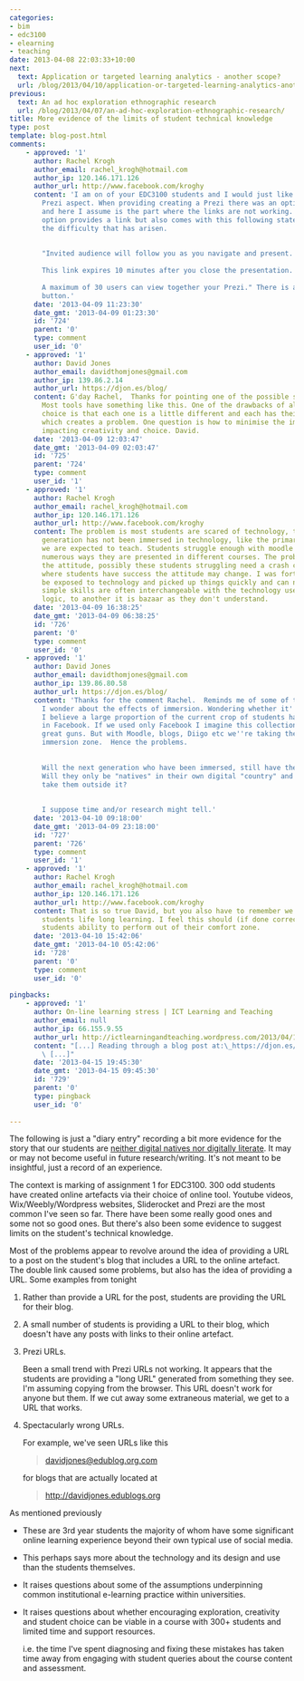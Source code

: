 ```yaml
---
categories:
- bim
- edc3100
- elearning
- teaching
date: 2013-04-08 22:03:33+10:00
next:
  text: Application or targeted learning analytics - another scope?
  url: /blog/2013/04/10/application-or-targeted-learning-analytics-another-scope/
previous:
  text: An ad hoc exploration ethnographic research
  url: /blog/2013/04/07/an-ad-hoc-exploration-ethnographic-research/
title: More evidence of the limits of student technical knowledge
type: post
template: blog-post.html
comments:
    - approved: '1'
      author: Rachel Krogh
      author_email: rachel_krogh@hotmail.com
      author_ip: 120.146.171.126
      author_url: http://www.facebook.com/kroghy
      content: 'I am on of your EDC3100 students and I would just like to comment on the
        Prezi aspect. When providing creating a Prezi there was an option to present online
        and here I assume is the part where the links are not working. This presentation
        option provides a link but also comes with this following statement which explains
        the difficulty that has arisen.
    
    
        "Invited audience will follow you as you navigate and present.
    
        This link expires 10 minutes after you close the presentation.
    
        A maximum of 30 users can view together your Prezi." There is also a start presentation
        button.'
      date: '2013-04-09 11:23:30'
      date_gmt: '2013-04-09 01:23:30'
      id: '724'
      parent: '0'
      type: comment
      user_id: '0'
    - approved: '1'
      author: David Jones
      author_email: davidthomjones@gmail.com
      author_ip: 139.86.2.14
      author_url: https://djon.es/blog/
      content: G'day Rachel,  Thanks for pointing one of the possible sources of the problem.
        Most tools have something like this. One of the drawbacks of allowing student
        choice is that each one is a little different and each has their own little wrinkle
        which creates a problem. One question is how to minimise the impact of this without
        impacting creativity and choice. David.
      date: '2013-04-09 12:03:47'
      date_gmt: '2013-04-09 02:03:47'
      id: '725'
      parent: '724'
      type: comment
      user_id: '1'
    - approved: '1'
      author: Rachel Krogh
      author_email: rachel_krogh@hotmail.com
      author_ip: 120.146.171.126
      author_url: http://www.facebook.com/kroghy
      content: The problem is most students are scared of technology, the current university
        generation has not been immersed in technology, like the primary school children
        we are expected to teach. Students struggle enough with moodle studydesk and the
        numerous ways they are presented in different courses. The problem is partially
        the attitude, possibly these students struggling need a crash course in computing
        where students have success the attitude may change. I was fortunate enough to
        be exposed to technology and picked up things quickly and can now see how the
        simple skills are often interchangeable with the technology used. To me it is
        logic, to another it is bazaar as they don't understand.
      date: '2013-04-09 16:38:25'
      date_gmt: '2013-04-09 06:38:25'
      id: '726'
      parent: '0'
      type: comment
      user_id: '0'
    - approved: '1'
      author: David Jones
      author_email: davidthomjones@gmail.com
      author_ip: 139.86.80.58
      author_url: https://djon.es/blog/
      content: 'Thanks for the comment Rachel.  Reminds me of some of the issues. But
        I wonder about the effects of immersion. Wondering whether it''s enough? For example,
        I believe a large proportion of the current crop of students have been immersed
        in Facebook. If we used only Facebook I imagine this collection of students going
        great guns. But with Moodle, blogs, Diigo etc we''re taking them out of their
        immersion zone.  Hence the problems.
    
    
        Will the next generation who have been immersed, still have the same problem?
        Will they only be "natives" in their own digital "country" and struggle if we
        take them outside it?
    
    
        I suppose time and/or research might tell.'
      date: '2013-04-10 09:18:00'
      date_gmt: '2013-04-09 23:18:00'
      id: '727'
      parent: '726'
      type: comment
      user_id: '1'
    - approved: '1'
      author: Rachel Krogh
      author_email: rachel_krogh@hotmail.com
      author_ip: 120.146.171.126
      author_url: http://www.facebook.com/kroghy
      content: That is so true David, but you also have to remember we are aiming at teaching
        students life long learning. I feel this should (if done correctly) will impact
        students ability to perform out of their comfort zone.
      date: '2013-04-10 15:42:06'
      date_gmt: '2013-04-10 05:42:06'
      id: '728'
      parent: '0'
      type: comment
      user_id: '0'
    
pingbacks:
    - approved: '1'
      author: On-line learning stress | ICT Learning and Teaching
      author_email: null
      author_ip: 66.155.9.55
      author_url: http://ictlearningandteaching.wordpress.com/2013/04/15/on-line-learning-stress/
      content: "[...] Reading through a blog post at:\_https://djon.es/blog/2013/04/08/more-evidence-of-the-limits-of-student-technical-knowled...\
        \ [...]"
      date: '2013-04-15 19:45:30'
      date_gmt: '2013-04-15 09:45:30'
      id: '729'
      parent: '0'
      type: pingback
      user_id: '0'
    
---
```

The following is just a "diary entry" recording a bit more evidence for the story that our students are [neither digital natives nor digitally literate](/blog/2013/03/13/many-of-our-students-are-neither-digital-natives-nor-digitally-literate/). It may or may not become useful in future research/writing. It's not meant to be insightful, just a record of an experience.

The context is marking of assignment 1 for EDC3100. 300 odd students have created online artefacts via their choice of online tool. Youtube videos, Wix/Weebly/Wordpress websites, Sliderocket and Prezi are the most common I've seen so far. There have been some really good ones and some not so good ones. But there's also been some evidence to suggest limits on the student's technical knowledge.

Most of the problems appear to revolve around the idea of providing a URL to a post on the student's blog that includes a URL to the online artefact. The double link caused some problems, but also has the idea of providing a URL. Some examples from tonight

1. Rather than provide a URL for the post, students are providing the URL for their blog.
2. A small number of students is providing a URL to their blog, which doesn't have any posts with links to their online artefact.
3. Prezi URLs.
    
    Been a small trend with Prezi URLs not working. It appears that the students are providing a "long URL" generated from something they see. I'm assuming copying from the browser. This URL doesn't work for anyone but them. If we cut away some extraneous material, we get to a URL that works.
    
4. Spectacularly wrong URLs.
    
    For example, we've seen URLs like this
    
    > davidjones@edublog.org.com
    
    for blogs that are actually located at
    
    > http://davidjones.edublogs.org
    

As mentioned previously

- These are 3rd year students the majority of whom have some significant online learning experience beyond their own typical use of social media.
- This perhaps says more about the technology and its design and use than the students themselves.
- It raises questions about some of the assumptions underpinning common institutional e-learning practice within universities.
- It raises questions about whether encouraging exploration, creativity and student choice can be viable in a course with 300+ students and limited time and support resources.
    
    i.e. the time I've spent diagnosing and fixing these mistakes has taken time away from engaging with student queries about the course content and assessment.